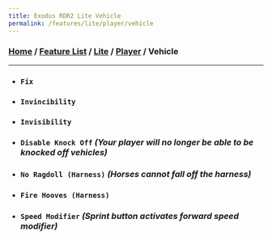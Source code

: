 ```yaml
---
title: Exodus RDR2 Lite Vehicle
permalink: /features/lite/player/vehicle
---
```

### [Home](/) / [Feature List](/features) / [Lite](/features/lite) / [Player](/features/lite/player) / Vehicle
---
- ### `Fix`
- ### `Invincibility`
- ### `Invisibility`
- ### `Disable Knock Off` *(Your player will no longer be able to be knocked off vehicles)*
- ### `No Ragdoll (Harness)` *(Horses cannot fall off the harness)*
- ### `Fire Hooves (Harness)`
- ### `Speed Modifier` *(Sprint button activates forward speed modifier)*

